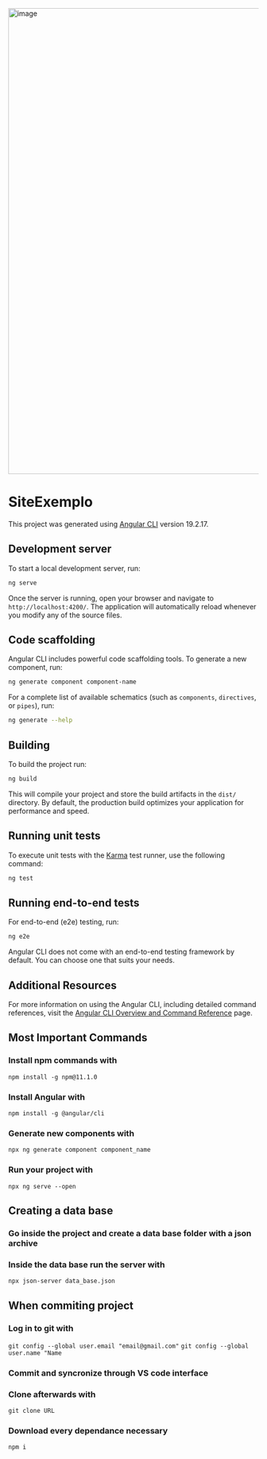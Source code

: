 <img width="1895" height="937" alt="image" src="https://github.com/user-attachments/assets/a191db0a-78db-439c-bc33-3507920d0e67" />

# SiteExemplo

This project was generated using [Angular CLI](https://github.com/angular/angular-cli) version 19.2.17.

## Development server

To start a local development server, run:

```bash
ng serve
```

Once the server is running, open your browser and navigate to `http://localhost:4200/`. The application will automatically reload whenever you modify any of the source files.

## Code scaffolding

Angular CLI includes powerful code scaffolding tools. To generate a new component, run:

```bash
ng generate component component-name
```

For a complete list of available schematics (such as `components`, `directives`, or `pipes`), run:

```bash
ng generate --help
```

## Building

To build the project run:

```bash
ng build
```

This will compile your project and store the build artifacts in the `dist/` directory. By default, the production build optimizes your application for performance and speed.

## Running unit tests

To execute unit tests with the [Karma](https://karma-runner.github.io) test runner, use the following command:

```bash
ng test
```

## Running end-to-end tests

For end-to-end (e2e) testing, run:

```bash
ng e2e
```

Angular CLI does not come with an end-to-end testing framework by default. You can choose one that suits your needs.

## Additional Resources

For more information on using the Angular CLI, including detailed command references, visit the [Angular CLI Overview and Command Reference](https://angular.dev/tools/cli) page.

## Most Important Commands

### Install npm commands with
`npm install -g npm@11.1.0`

### Install Angular with
`npm install -g @angular/cli`

### Generate new components with
`npx ng generate component component_name`

### Run your project with
`npx ng serve --open`

## Creating a data base

### Go inside the project and create a data base folder with a json archive

### Inside the data base run the server with
`npx json-server data_base.json`

## When commiting project

### Log in to git with
`git config --global user.email "email@gmail.com"`
`git config --global user.name "Name`

### Commit and syncronize through VS code interface

### Clone afterwards with
`git clone URL`

### Download every dependance necessary
`npm i`